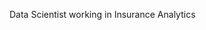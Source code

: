 Data Scientist working in Insurance Analytics


<!---
tom-troughton/tom-troughton is a ✨ special ✨ repository because its `README.md` (this file) appears on your GitHub profile.
You can click the Preview link to take a look at your changes.
--->
